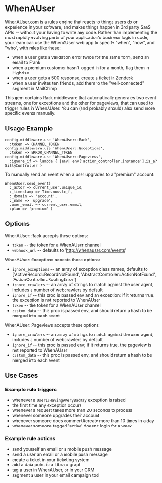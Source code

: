 WhenAUser
=========

[WhenAUser.com](http://whenauser.com) is a rules engine that reacts to things users do or experience in your software, and makes things happen in 3rd party SaaS APIs -- without your having to write any code. Rather than implementing the most rapidly evolving parts of your application's business logic in code, your team can use the WhenAUser web app to specify "when", "how", and "who", with rules like these:

* when a user gets a validation error twice for the same form, send an email to Frank
* when a premium customer hasn't logged in for a month, flag them in Highrise
* when a user gets a 500 response, create a ticket in Zendesk
* when a user invites ten friends, add them to the "well-connected" segment in MailChimp

This gem contains Rack middleware that automatically generates two event streams, one for exceptions and the other for pageviews, that can used to trigger rules in WhenAUser. You can (and probably should) also send more specific events manually.

Usage Example
-------------

    config.middleware.use 'WhenAUser::Rack',
      :token => CHANNEL_TOKEN
    config.middleware.use 'WhenAUser::Exceptions',
      :token => ERROR_CHANNEL_TOKEN
    config.middleware.use 'WhenAUser::Pageviews',
      :ignore_if => lambda { |env| env['action_controller.instance'].is_a? SillyController }

To manually send an event when a user upgrades to a "premium" account:

    WhenAUser.send_event(
      :_actor => current_user.unique_id, 
      :_timestamp => Time.now.to_f, 
      :_domain => 'account',
      :_name => 'upgrade',
      :user_email => current_user.email,
      :plan => 'premium' )

Options
-------

WhenAUser::Rack accepts these options:

* `token` -- the token for a WhenAUser channel
* `webhook_url` -- defaults to 'http://whenauser.com/events'

WhenAUser::Exceptions accepts these options:

* `ignore_exceptions` -- an array of exception class names, defaults to ['ActiveRecord::RecordNotFound', 'AbstractController::ActionNotFound', 'ActionController::RoutingError']
* `ignore_crawlers` -- an array of strings to match against the user agent, includes a number of webcrawlers by default
* `ignore_if` -- this proc is passed env and an exception; if it returns true, the exception is not reported to WhenAUser
* `token` -- the token for a WhenAUser channel
* `custom_data` -- this proc is passed env, and should return a hash to be merged into each event

WhenAUser::Pageviews accepts these options:

* `ignore_crawlers` -- an array of strings to match against the user agent, includes a number of webcrawlers by default
* `ignore_if` -- this proc is passed env; if it returns true, the pageview is not reported to WhenAUser
* `custom_data` -- this proc is passed env, and should return a hash to be merged into each event

Use Cases
---------

### Example rule triggers

* whenever a `UserIsHavingAVeryBadDay` exception is raised
* the first time any exception occurs
* whenever a request takes more than 20 seconds to process
* whenever someone upgrades their account
* whenever someone does comment#create more than 10 times in a day
* whenever someone tagged 'active' doesn't login for a week

### Example rule actions

* send yourself an email or a mobile push message
* send a user an email or a mobile push message
* create a ticket in your ticketing system
* add a data point to a Librato graph
* tag a user in WhenAUser, or in your CRM
* segment a user in your email campaign tool
